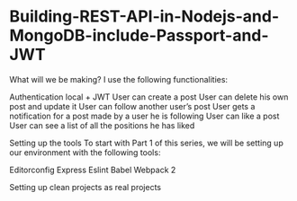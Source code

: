 # Building-REST-API-in-Nodejs-and-MongoDB-include-Passport-and-JWT
What will we be making?
I use the following functionalities:

Authentication local + JWT
User can create a post
User can delete his own post and update it
User can follow another user’s post
User gets a notification for a post made by a user he is following
User can like a post
User can see a list of all the positions he has liked


Setting up the tools
To start with Part 1 of this series, we will be setting up our environment with the following tools:

Editorconfig
Express
Eslint
Babel
Webpack 2

Setting up clean projects as real projects
